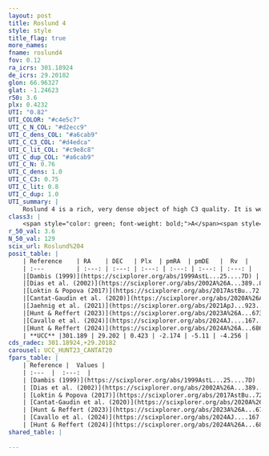```yaml
---
layout: post
title: Roslund 4
style: style
title_flag: true
more_names: 
fname: roslund4
fov: 0.12
ra_icrs: 301.18924
de_icrs: 29.20182
glon: 66.96327
glat: -1.24623
r50: 3.6
plx: 0.4232
UTI: "0.82"
UTI_COLOR: "#c4e5c7"
UTI_C_N_COL: "#d2ecc9"
UTI_C_dens_COL: "#a6cab9"
UTI_C_C3_COL: "#d4edca"
UTI_C_lit_COL: "#c9e8c8"
UTI_C_dup_COL: "#a6cab9"
UTI_C_N: 0.76
UTI_C_dens: 1.0
UTI_C_C3: 0.75
UTI_C_lit: 0.8
UTI_C_dup: 1.0
UTI_summary: |
    Roslund 4 is a rich, very dense object of high C3 quality. It is well-studied in the literature.
class3: |
    <span style="color: green; font-weight: bold;">A</span><span style="color: #FFC300; font-weight: bold;">B</span>
r_50_val: 3.6
N_50_val: 129
scix_url: Roslund%204
posit_table: |
    | Reference    | RA    | DEC   | Plx  | pmRA  | pmDE   |  Rv  |
    | :---         | :---: | :---: | :---: | :---: | :---: | :---: |
    |[Dambis (1999)](https://scixplorer.org/abs/1999AstL...25....7D) | 301.225 | 29.217 | -- | -- | -- | -- |
    |[Dias et al. (2002)](https://scixplorer.org/abs/2002A%26A...389..871D) | 301.225 | 29.217 | -- | -2.9 | -4.91 | -15.7 |
    |[Loktin & Popova (2017)](https://scixplorer.org/abs/2017AstBu..72..257L) | 301.23 | 29.217 | -- | -5.016 | -5.668 | -15.7 |
    |[Cantat-Gaudin et al. (2020)](https://scixplorer.org/abs/2020A%26A...640A...1C) | 301.199 | 29.196 | 0.423 | -2.166 | -5.057 | -- |
    |[Jaehnig et al. (2021)](https://scixplorer.org/abs/2021ApJ...923..129J) | 301.212 | 29.188 | 0.46 | -2.168 | -5.089 | -- |
    |[Hunt & Reffert (2023)](https://scixplorer.org/abs/2023A%26A...673A.114H) | 301.214 | 29.191 | 0.433 | -2.231 | -5.17 | 55.191 |
    |[Cavallo et al. (2024)](https://scixplorer.org/abs/2024AJ....167...12C) | 301.105 | 29.1 | 0.434 | -- | -- | -- |
    |[Hunt & Reffert (2024)](https://scixplorer.org/abs/2024A%26A...686A..42H) | 301.214 | 29.191 | 0.433 | -2.231 | -5.17 | 55.191 |
    | **UCC** |301.189 | 29.202 | 0.423 | -2.174 | -5.11 | -4.256 | 
cds_radec: 301.18924,+29.20182
carousel: UCC_HUNT23_CANTAT20
fpars_table: |
    | Reference |  Values |
    | :---  |  :---:  |
    | [Dambis (1999)](https://scixplorer.org/abs/1999AstL...25....7D) | `E_B-V_=0.913, DM0=11.7, log_age_=7.2` |
    | [Dias et al. (2002)](https://scixplorer.org/abs/2002A%26A...389..871D) | `E(B-V)=0.91, Dist=2000.0, Age=6.6` |
    | [Loktin & Popova (2017)](https://scixplorer.org/abs/2017AstBu..72..257L) | `E(B-V)=0.964, Dmod=12.002, logt=7.526` |
    | [Cantat-Gaudin et al. (2020)](https://scixplorer.org/abs/2020A%26A...640A...1C) | `AVNN=2.33, DMNN=11.57, AgeNN=7.23` |
    | [Hunt & Reffert (2023)](https://scixplorer.org/abs/2023A%26A...673A.114H) | `AV50=3.299, diffAV50=2.725, MOD50=11.664, logAge50=6.985` |
    | [Cavallo et al. (2024)](https://scixplorer.org/abs/2024AJ....167...12C) | `AV50=3.23, dMod50=11.69, logAge50=7.01, [Fe/H]50=0.27` |
    | [Hunt & Reffert (2024)](https://scixplorer.org/abs/2024A%26A...686A..42H) | `MassJ=918.111` |
shared_table: |
    
---
```

